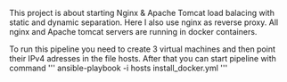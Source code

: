 This project is about starting Nginx & Apache Tomcat load balacing with static and dynamic separation. Here I also use nginx as reverse proxy.
All nginx and Apache tomcat servers are running in docker containers.

To run this pipeline you need to create 3 virtual machines and then point their IPv4 adresses in the file hosts. After that you can start pipeline with command ''' ansible-playbook -i hosts install_docker.yml '''
